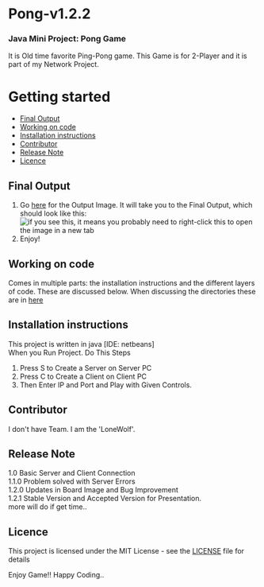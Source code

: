 # Pong-v1.2.2

### Java Mini Project: Pong Game <br />
It is Old time favorite Ping-Pong game. This Game is for 2-Player and it is part of my Network Project. <br />

# Getting started
* [Final Output](#final-output)
* [Working on code](#working-on-code)
 * [Installation instructions](#installation-instructions)
 * [Contributor](#contributor)
 * [Release Note](#release-note)
 * [Licence](#licence)

## Final Output

1. Go [here](https://github.com/Jignesh-81726/Pong-v1.2.1/blob/master/background_pong2.png) for the Output Image. It will take you to the Final Output, which should look like this: ![if you see this, it means you probably need to right-click this to open the image in a new tab](../master/background_pong2.png)
2. Enjoy!

## Working on code

Comes in multiple parts: the installation instructions and the different layers of code. These are discussed below. When discussing the directories these are in [here](../master/STRUCTURE.md) 

## Installation instructions

This project is written in java [IDE: netbeans] <br />
When you Run Project. Do This Steps <br />
1. Press S to Create a Server on Server PC
2. Press C to Create a Client on Client PC
3. Then Enter IP and Port and Play with Given Controls. 

## Contributor

I don't have Team. I am the 'LoneWolf'. <br />

## Release Note

1.0 Basic Server and Client Connection<br />
1.1.0 Problem solved with Server Errors<br />
1.2.0 Updates in Board Image and Bug Improvement<br />
1.2.1 Stable Version and Accepted Version for Presentation. <br />
more will do if get time..<br />

## Licence

This project is licensed under the MIT License - see the [LICENSE](../master/LICENSE) file for details<br />

Enjoy Game!! Happy Coding..
